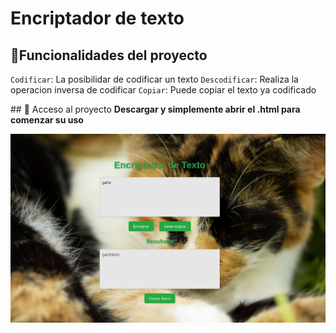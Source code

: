 <h1>Encriptador de texto</h1>

## :hammer:Funcionalidades del proyecto

`Codificar`: La posibilidar de codificar un texto 
`Descodificar`: Realiza la operacion inversa de codificar 
`Copiar`: Puede copiar el texto ya codificado

\## 📁 Acceso al proyecto
**Descargar y simplemente abrir el .html para comenzar su uso**

![Vista previa de la pagina](https://github.com/p3p3p3k4z/Encriptador-Texto/blob/1c844095cf670f1054cb55f7babbe9929f021c59/proyecto-encriptador.png)
